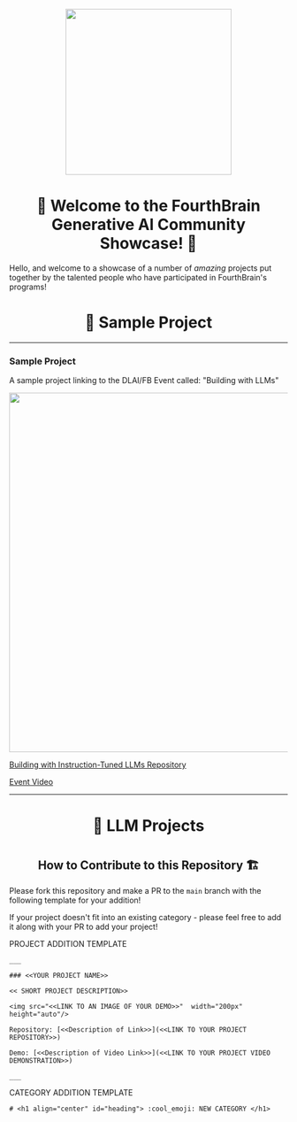 <p align = "center" draggable=”false” ><img src="https://user-images.githubusercontent.com/37101144/161836199-fdb0219d-0361-4988-bf26-48b0fad160a3.png" 
     width="300px"
     height="auto"/>
</p>

# <h1 align="center" id="heading">:wave: Welcome to the FourthBrain Generative AI Community Showcase! 🌟</h1>

Hello, and welcome to a showcase of a number of *amazing* projects put together by the talented people who have participated in FourthBrain's programs!

# <h1 align="center" id="heading"> 🧪 Sample Project </h1>

___

### Sample Project
A sample project linking to the DLAI/FB Event called: "Building with LLMs"

<img src="https://i.imgur.com/fyB7DkJ.png"  width="650px" height="auto"/>

[Building with Instruction-Tuned LLMs Repository](https://github.com/FourthBrain/Building-with-Instruction-Tuned-LLMs-A-Step-by-Step-Guide)

[Event Video](https://www.youtube.com/watch?v=eTieetk2dSw)

___

# <h1 align="center" id="heading"> 🔡 LLM Projects </h1>

# <h2 align="center" id="heading2"> How to Contribute to this Repository 🏗️ </h2>

Please fork this repository and make a PR to the `main` branch with the following template for your addition!

If your project doesn't fit into an existing category - please feel free to add it along with your PR to add your project!

PROJECT ADDITION TEMPLATE
```
___
     
### <<YOUR PROJECT NAME>>

<< SHORT PROJECT DESCRIPTION>>

<img src="<<LINK TO AN IMAGE OF YOUR DEMO>>"  width="200px" height="auto"/>

Repository: [<<Description of Link>>](<<LINK TO YOUR PROJECT REPOSITORY>>)

Demo: [<<Description of Video Link>>](<<LINK TO YOUR PROJECT VIDEO DEMONSTRATION>>)
     
___
```

CATEGORY ADDITION TEMPLATE
```
# <h1 align="center" id="heading"> :cool_emoji: NEW CATEGORY </h1>
```
